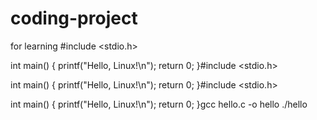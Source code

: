 # coding-project
for learning 
#include <stdio.h>

int main() {
    printf("Hello, Linux!\n");
    return 0;
}#include <stdio.h>

int main() {
    printf("Hello, Linux!\n");
    return 0;
}#include <stdio.h>

int main() {
    printf("Hello, Linux!\n");
    return 0;
}gcc hello.c -o hello
./hello
